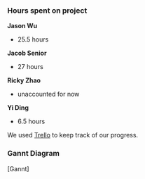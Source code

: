 ### Hours spent on project

**Jason Wu** 
* 25.5 hours

**Jacob Senior** 
* 27 hours

**Ricky Zhao** 
* unaccounted for now

**Yi Ding** 
* 6.5 hours

We used [Trello](https://trello.com/b/HqqftTBT/something-normal) to keep track of our progress.

### Gannt Diagram

[Gannt]
